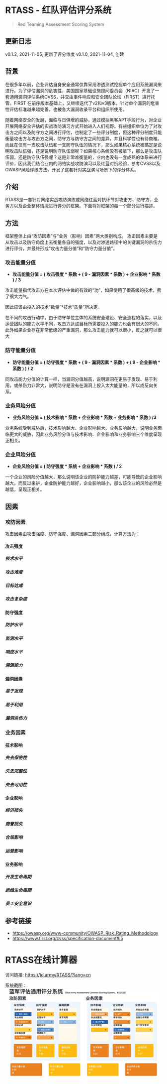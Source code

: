# RTASS - 红队评估评分系统
> Red Teaming Assessment Scoring System

## 更新日志
v0.1.2, 2021-11-05, 更新了评分维度
v0.1.0, 2021-11-04, 创建

## 背景
在很多年以前，企业评估自身安全通常仅靠采用渗透测试挖掘单个应用系统漏洞来进行。为了评估漏洞的危害性，美国国家基础设施顾问委员会（NIAC）开发了一套通用漏洞评估系统CVSS，并交由事件响应和安全团队论坛（FIRST）进行托管。FIRST 在前序版本基础上，又继续迭代了v2和v3版本，针对单个漏洞的危害性评估标准越来越完善，也被各大漏洞收录平台和组织所使用。

随着网络安全的发展，面临与日俱增的威胁，通过模拟黑客APT手段行为，对企业开展网络安全评估的实战攻防演习方式开始进入人们视野。有些组织单位为了对攻击方之间以及防守方之间进行评估，也制定了一些评分制度，但这种评分制度只能衡量攻击方与攻击方之间，防守方与防守方之间的差异，并且科学性也有待商榷。而且在仅有一支攻击队伍和一支防守队伍的情况下，那么如果核心系统被搞定是说明攻击队伍强，还是说明防守队伍弱呢？如果核心系统没有被拿下，那么是攻击队伍弱，还是防守队伍强呢？这是非常难衡量的，业内也没有一套成熟的体系来进行评价，因此我们结合业内的网络实战攻防演习以及红蓝对抗经验，参考CVSS以及OWASP风险评级方法，开发了这套针对实战演习场景下的评分体系。

## 介绍
RTASS是一套针对网络实战攻防演练或网络红蓝对抗环节对攻击方、防守方、业务方以及企业整体情况进行评分的框架。下面将对框架的每一个部分进行描述。

## 方法
框架整体上由“攻防因素”与“业务（影响）因素”两大类别构成。
攻击因素主要是从攻击以及防守角度上去衡量各自的强度，以及对渗透路径中的关键漏洞的杀伤力进行评价，并最终形成“攻击力量分值”和“防守力量分值”。

### 攻击能量分值

- **攻击能量分值 = ( 攻击强度 * 系数 + ( 9 - 漏洞因素 * 系数 ) + 企业影响 * 系数 ) / 3**

攻击能量指代攻击方在本次评估中做的有效的“功”，如果使用了很高级的技术，费了很大力气。


因此应该由投入的技术“数量”*技术“质量”所决定。



在不同的攻击行动中，由于防守单位主体的系统安全建设、安全流程的落实，以及运营团队的能力水平不同，攻击方达成目标所需要投入的能力也会有很大的不同。此外如果企业存在非常低级的严重漏洞，那么攻击能力就可以很小，反之就可以很大

### 防守能量分值

- **防守能量分值 = ( 防守强度 * 系数 + ( 9 - 漏洞因素 * 系数 ) + ( 9 - 企业影响 * 系数 ) ) / 2**

同攻击能力分值的计算一样，当漏洞分值越高，说明漏洞在更易于发现、易于利用，或杀伤力非常大，说明防守是没有在漏洞上投入太大能量的，所以成反向关系。

### 业务风险分值

- **业务风险分值 = ( 技术影响 * 系数 + 企业影响 * 系数 + 业务影响 * 系数 ) /3**

业务系统受到威胁后，技术影响越大、企业影响越大、业务影响越大，说明业务面临更大的威胁，因此业务风险分值与技术影响、企业影响和业务影响三个维度呈现正相关。

### 企业风险分值

- **企业风险分值 = ( 防守强度 * 系统 + 企业影响 * 系数 ) / 2**

一个企业的风险分值越大，那么说明该企业的防护能力越差，可能导致的企业影响越大。而反过来讲，企业防护能力越好，企业影响越小，那么该企业的风险必然是越低，呈现正相关。

## 因素
### 攻防因素

攻击因素由攻击强度、防守强度、漏洞因素三部分组成，计算方法为：

#### 攻击强度

##### 技术水平

##### 攻击难度

##### 目标达成

##### 攻击复杂度

#### 防守强度

##### 防护水平

##### 监测水平

##### 响应水平

##### 溯源能力

#### 漏洞因素

##### 易于发现

##### 易于利用

##### 漏洞杀伤力

### 业务因素

#### 技术影响

##### 失去保密性

##### 失去完整性

##### 失去可用性


#### 企业影响

##### 经济损失

##### 商誉损失

##### 合规影响

##### 运营影响

#### 业务影响

##### 开发生命周期

##### 运维生命周期

##### 员工安全意识

## 参考链接
- https://owasp.org/www-community/OWASP_Risk_Rating_Methodology
- https://www.first.org/cvss/specification-document#i5

# RTASS在线计算器

访问链接: https://jd.army/RTASS/?lang=cn

系统截图：
![web-cn](./screenshot/web-cn.jpg)


